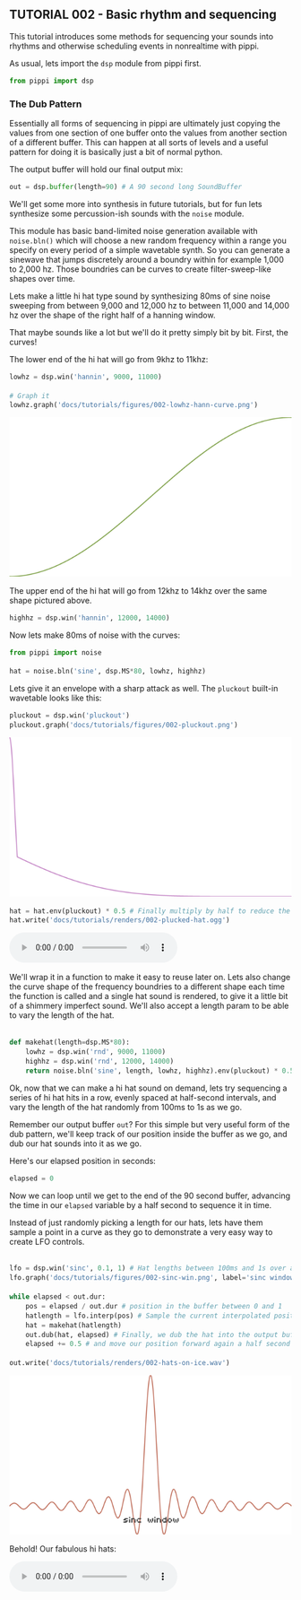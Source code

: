 ## TUTORIAL 002 - Basic rhythm and sequencing

This tutorial introduces some methods for sequencing your sounds 
into rhythms and otherwise scheduling events in nonrealtime with pippi.

As usual, lets import the `dsp` module from pippi first.



```python
from pippi import dsp
```



### The Dub Pattern

Essentially all forms of sequencing in pippi are ultimately just copying the 
values from one section of one buffer onto the values from another section of 
a different buffer. This can happen at all sorts of levels and a useful pattern 
for doing it is basically just a bit of normal python.

The output buffer will hold our final output mix:


```python
out = dsp.buffer(length=90) # A 90 second long SoundBuffer
```



We'll get some more into synthesis in future tutorials, but for fun lets synthesize 
some percussion-ish sounds with the `noise` module.

This module has basic band-limited noise generation available with `noise.bln()` which 
will choose a new random frequency within a range you specify on every period of a simple 
wavetable synth. So you can generate a sinewave that jumps discretely around a boundry
within for example 1,000 to 2,000 hz. Those boundries can be curves to create filter-sweep-like 
shapes over time.

Lets make a little hi hat type sound by synthesizing 80ms of sine noise sweeping from between 9,000 and 12,000 hz 
to between 11,000 and 14,000 hz over the shape of the right half of a hanning window.

That maybe sounds like a lot but we'll do it pretty simply bit by bit. First, the curves!

The lower end of the hi hat will go from 9khz to 11khz:


```python
lowhz = dsp.win('hannin', 9000, 11000)

# Graph it
lowhz.graph('docs/tutorials/figures/002-lowhz-hann-curve.png')
```



<img src="/docs/tutorials/figures/002-lowhz-hann-curve.png" title="lowhz hann curve"/>

The upper end of the hi hat will go from 12khz to 14khz over the same shape pictured above.


```python
highhz = dsp.win('hannin', 12000, 14000)
```



Now lets make 80ms of noise with the curves:


```python
from pippi import noise 

hat = noise.bln('sine', dsp.MS*80, lowhz, highhz)
```



Lets give it an envelope with a sharp attack as well. The `pluckout` built-in wavetable 
looks like this:


```python
pluckout = dsp.win('pluckout')
pluckout.graph('docs/tutorials/figures/002-pluckout.png')
```



<img src="/docs/tutorials/figures/002-pluckout.png" title="pluckout wavetable"/>


```python
hat = hat.env(pluckout) * 0.5 # Finally multiply by half to reduce the amplitude of the signal
hat.write('docs/tutorials/renders/002-plucked-hat.ogg')
```



<audio src="/docs/tutorials/renders/002-plucked-hat.ogg" controls></audio>

We'll wrap it in a function to make it easy to reuse later on. Lets also change the 
curve shape of the frequency boundries to a different shape each time the function is 
called and a single hat sound is rendered, to give it a little bit of a shimmery imperfect 
sound. We'll also accept a length param to be able to vary the length of the hat.


```python

def makehat(length=dsp.MS*80):
    lowhz = dsp.win('rnd', 9000, 11000)
    highhz = dsp.win('rnd', 12000, 14000)
    return noise.bln('sine', length, lowhz, highhz).env(pluckout) * 0.5
```



Ok, now that we can make a hi hat sound on demand, lets try sequencing a series of 
hi hat hits in a row, evenly spaced at half-second intervals, and vary the length of the 
hat randomly from 100ms to 1s as we go.

Remember our output buffer `out`? For this simple but very useful form of the dub pattern, 
we'll keep track of our position inside the buffer as we go, and dub our hat sounds into 
it as we go.

Here's our elapsed position in seconds:


```python
elapsed = 0
```



Now we can loop until we get to the end of the 90 second buffer, advancing the time in our `elapsed` 
variable by a half second to sequence it in time.

Instead of just randomly picking a length for our hats, lets have them sample a point in a curve as 
they go to demonstrate a very easy way to create LFO controls.


```python

lfo = dsp.win('sinc', 0.1, 1) # Hat lengths between 100ms and 1s over a sinc window
lfo.graph('docs/tutorials/figures/002-sinc-win.png', label='sinc window')

while elapsed < out.dur:
    pos = elapsed / out.dur # position in the buffer between 0 and 1
    hatlength = lfo.interp(pos) # Sample the current interpolated position in the curve to get the hat length
    hat = makehat(hatlength)
    out.dub(hat, elapsed) # Finally, we dub the hat into the output buffer at the current time
    elapsed += 0.5 # and move our position forward again a half second so we can do it all again!

out.write('docs/tutorials/renders/002-hats-on-ice.wav')
```



<img src="/docs/tutorials/figures/002-sinc-win.png" title="pluckout wavetable"/>

Behold! Our fabulous hi hats:

<audio src="/docs/tutorials/renders/002-hats-on-ice.wav" controls></audio>

